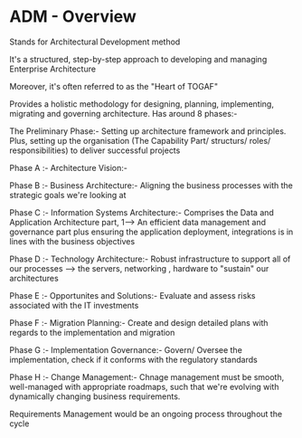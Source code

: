  # ADM - Overview 

 Stands for Architectural Development method

 It's  a structured, step-by-step approach to developing and managing Enterprise Architecture

Moreover, it's often referred to as the "Heart of TOGAF"

Provides a holistic methodology for designing, planning, implementing, migrating and governing architecture. Has around 8 phases:-

 The Preliminary Phase:- Setting up architecture framework and principles. Plus, setting up the organisation (The Capability Part/ structurs/ roles/ responsibilities) to deliver successful projects

Phase A :- Architecture Vision:- 

Phase B :- Business Architecture:- Aligning the business processes with the strategic goals we're looking at

Phase C :- Information Systems Architecture:- Comprises the Data and Application Architecture part, 1--> An efficient data management and governance part plus ensuring the application deployment, integrations is in lines with the business objectives

Phase D :- Technology Architecture:- Robust infrastructure to support all of our processes --> the servers, networking , hardware to "sustain" our architectures

Phase E :- Opportunites and Solutions:- Evaluate and assess risks associated with the IT investments

Phase F :- Migration Planning:- Create and design detailed plans with regards to the implementation and migration

Phase G :- Implementation Governance:- Govern/ Oversee the implementation, check if it conforms with the regulatory standards

Phase H :- Change Management:- Chnage management must be smooth, well-managed with appropriate roadmaps, such that we're evolving with dynamically changing business requirements.

Requirements Management would be an ongoing process throughout the cycle






